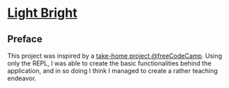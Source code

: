 # [Light Bright](https://svelte.dev/repl/cef9541e26814afa8abdc2d84feecb42?version=3.12.1)

## Preface

This project was inspired by a [take-home project @freeCodeCamp](https://svelte.dev/repl/cef9541e26814afa8abdc2d84feecb42?version=3.12.1). Using only the REPL, I was able to create the basic functionalities behind the application, and in so doing I think I managed to create a rather teaching endeavor.